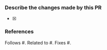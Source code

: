 ### Describe the changes made by this PR

- [x] 

### References

Follows #.
Related to #.
Fixes #.
